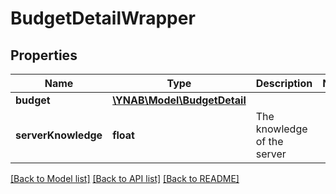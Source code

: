 # BudgetDetailWrapper

## Properties
Name | Type | Description | Notes
------------ | ------------- | ------------- | -------------
**budget** | [**\YNAB\Model\BudgetDetail**](BudgetDetail.md) |  | 
**serverKnowledge** | **float** | The knowledge of the server | 

[[Back to Model list]](../README.md#documentation-for-models) [[Back to API list]](../README.md#documentation-for-api-endpoints) [[Back to README]](../README.md)


